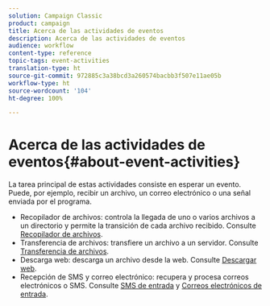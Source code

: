```yaml
---
solution: Campaign Classic
product: campaign
title: Acerca de las actividades de eventos
description: Acerca de las actividades de eventos
audience: workflow
content-type: reference
topic-tags: event-activities
translation-type: ht
source-git-commit: 972885c3a38bcd3a260574bacbb3f507e11ae05b
workflow-type: ht
source-wordcount: '104'
ht-degree: 100%

---
```



# Acerca de las actividades de eventos{#about-event-activities}

La tarea principal de estas actividades consiste en esperar un evento. Puede, por ejemplo, recibir un archivo, un correo electrónico o una señal enviada por el programa.

* Recopilador de archivos: controla la llegada de uno o varios archivos a un directorio y permite la transición de cada archivo recibido. Consulte [Recopilador de archivos](../../workflow/using/file-collector.md).
* Transferencia de archivos: transfiere un archivo a un servidor. Consulte [Transferencia de archivos](../../workflow/using/file-transfer.md).
* Descarga web: descarga un archivo desde la web. Consulte [Descargar web](../../workflow/using/web-download.md).
* Recepción de SMS y correo electrónico: recupera y procesa correos electrónicos o SMS. Consulte [SMS de entrada](../../workflow/using/inbound-sms.md) y [Correos electrónicos de entrada](../../workflow/using/inbound-emails.md).

